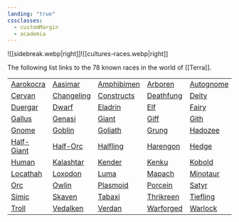 ```yaml
---
landing: "true"
cssclasses:
  - customMargin
  - academia
---
```

![[sidebreak.webp|right]]![[cultures-races.webp|right]]

The following list links to the 78 known races in the world of [[Terra]].

|                                                         |                                                           |                                                                  |                                                                |                                                        |                                                         |                                                          |
| ------------------------------------------------------- | --------------------------------------------------------- | ---------------------------------------------------------------- | -------------------------------------------------------------- | ------------------------------------------------------ | ------------------------------------------------------- | -------------------------------------------------------- |
| [Aarokocra](https://5e.tools/races.html#aarakocra_mpmm) | [Aasimar](https://5e.tools/races.html#aasimar_mpmm)       | [Amphibimen](https://www.dandwiki.com/wiki/Amphibimen_(5e_Race)) | [Arboren](https://www.dandwiki.com/wiki/Arboren_(5e_Race))     | [Autognome](https://5e.tools/races.html#autognome_aag) | [Bugbear](https://5e.tools/races.html#bugbear_mpmm)     | [Centaur](https://5e.tools/races.html#centaur_mpmm)      |
| [Cervan](https://5e.tools/races.html#cervan_hwcs)       | [Changeling](https://5e.tools/races.html#changeling_mpmm) | [Constructs](https://forgottenrealms.fandom.com/wiki/Construct)  | [Deathfung](https://www.dandwiki.com/wiki/Deathfung_(5e_Race)) | [Deity](https://forgottenrealms.fandom.com/wiki/Deity) | [Dhampir](https://5e.tools/races.html#dhampir_vrgr)     | [Dragonborn](https://5e.tools/races.html#dragonborn_phb) |
| [Duergar](https://5e.tools/races.html#duergar_mpmm)     | [Dwarf](https://5e.tools/races.html#dwarf_phb)            | [Eladrin](https://5e.tools/races.html#eladrin_mpmm)              | [Elf](https://5e.tools/races.html#elf_phb)                     | [Fairy](https://5e.tools/races.html#fairy_mpmm)        | [Firbolg](https://5e.tools/races.html#firbolg_mpmm)     | [Floran](https://www.dandwiki.com/wiki/Floran_(5e_Race)) |
| [Gallus](https://5e.tools/races.html#gallus_hwcs)       | [Genasi](https://5e.tools/races.html#genasi_mpmm)         | [Giant](https://forgottenrealms.fandom.com/wiki/Giant)           | [Giff](https://5e.tools/races.html#giff_aag)                   | [Gith](https://5e.tools/races.html#gith_mtf)           | [Githyanki](https://5e.tools/races.html#githyanki_mpmm) | [Githzerai](https://5e.tools/races.html#githzerai_mpmm)  |
| [Gnome](https://5e.tools/races.html#gnome_phb)          | [Goblin](https://5e.tools/races.html#goblin_mpmm)         | [Goliath](https://5e.tools/races.html#goliath_mpmm)              | [Grung]()                                                      | [Hadozee]()                                            | [Half-Dwarf]()                                          | [Half-Elf]()                                             |
| [Half-Giant]()                                          | [Half-Orc]()                                              | [Halfling]()                                                     | [Harengon]()                                                   | [Hedge]()                                              | [Hexblood]()                                            | [Hobgoblin]()                                            |
| [Human]()                                               | [Kalashtar]()                                             | [Kender]()                                                       | [Kenku]()                                                      | [Kobold]()                                             | [Leonin]()                                              | [Lizardfolk]()                                           |
| [Locathah]()                                            | [Loxodon]()                                               | [Luma]()                                                         | [Mapach]()                                                     | [Minotaur]()                                           | [Necromancer]()                                         | [Ogre]()                                                 |
| [Orc]()                                                 | [Owlin]()                                                 | [Plasmoid]()                                                     | [Porcein]()                                                    | [Satyr]()                                              | [Shadar-Kai]()                                          | [Shifter]()                                              |
| [Simic]()                                               | [Skaven]()                                                | [Tabaxi]()                                                       | [Thrikreen]()                                                  | [Tiefling]()                                           | [Tortle]()                                              | [Triton]()                                               |
| [Troll]()                                               | [Vedalken]()                                              | [Verdan]()                                                       | [Warforged]()                                                  | [Warlock]()                                            | [Wizard]()                                              | [Yuan-Ti]()                                              |

